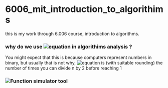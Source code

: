 # 6006_mit_introduction_to_algorithims
this is my work through 6.006 course, introduction to algorithms.
### why do we use ![equation](https://latex.codecogs.com/gif.latex?\fn_phv&space;\log_{2}{n})  in algorithims analysis ?
 You might expect that this is because computers represent numbers in binary, but usually that is not why, 
 ![equation](https://latex.codecogs.com/gif.latex?\fn_phv&space;\log_{2}{n})  is (with suitable rounding)   the number of times you can divide n by 2 before reaching 1



### ![Function simulator tool](https://www.desmos.com/calculator/auubsajefh)
